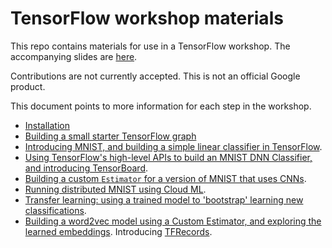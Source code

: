 
# TensorFlow workshop materials

This repo contains materials for use in a TensorFlow workshop.
The accompanying slides are
[here](https://storage.googleapis.com/amy-jo/talks/tf-workshop.pdf).

Contributions are not currently accepted.  This is not an official Google product.

This document points to more information for each step in the workshop.

- [Installation](INSTALL.md)
- [Building a small starter TensorFlow graph](workshop_sections/starter_tf_graph/README.md)
- [Introducing MNIST, and building a simple linear classifier in TensorFlow](workshop_sections/mnist_series/01_README_mnist_simple.md).
- [Using TensorFlow's high-level APIs to build an MNIST DNN Classifier, and introducing TensorBoard](workshop_sections/mnist_series/02_README_mnist_tflearn.md).
- [Building a custom `Estimator` for a version of MNIST that uses CNNs](workshop_sections/mnist_series/03_README_mnist_cnn_estimator.md).
- [Running distributed MNIST using Cloud ML](workshop_sections/mnist_series/cloudml).
- [Transfer learning: using a trained model to 'bootstrap' learning new classifications](workshop_sections/transfer_learning/README.md).
- [Building a word2vec model using a Custom Estimator, and exploring the learned embeddings](workshop_sections/word2vec/README.md). Introducing [TFRecords](https://www.tensorflow.org/versions/r0.11/api_docs/python/python_io.html#data-io-python-functions).
